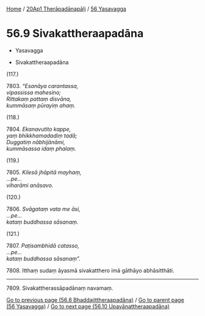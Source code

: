 
[Home](/) / [20Ap1 Therāpadānapāḷi](...md) / [56 Yasavagga](../20Ap1/56.md)

# 56.9 Sivakattheraapadāna

* Yasavagga

* Sivakattheraapadāna

(117.)

7803\. _“Esanāya carantassa,_  
_vipassissa mahesino;_  
_Rittakaṃ pattaṃ disvāna,_  
_kummāsaṃ pūrayiṃ ahaṃ._  


(118.)

7804\. _Ekanavutito kappe,_  
_yaṃ bhikkhamadadiṃ tadā;_  
_Duggatiṃ nābhijānāmi,_  
_kummāsassa idaṃ phalaṃ._  


(119.)

7805\. _Kilesā jhāpitā mayhaṃ,_  
_…pe…_  
_viharāmi anāsavo._  


(120.)

7806\. _Svāgataṃ vata me āsi,_  
_…pe…_  
_kataṃ buddhassa sāsanaṃ._  


(121.)

7807\. _Paṭisambhidā catasso,_  
_…pe…_  
_kataṃ buddhassa sāsanaṃ”._  


7808\. Itthaṃ sudaṃ āyasmā sivakatthero imā gāthāyo abhāsitthāti.

---

7809\. Sivakattherassāpadānaṃ navamaṃ.



[Go to previous page (56.8 Bhaddajittheraapadāna)](56.8.md) / [Go to parent page (56 Yasavagga)](../20Ap1/56.md) / [Go to next page (56.10 Upavānattheraapadāna)](56.10.md)


